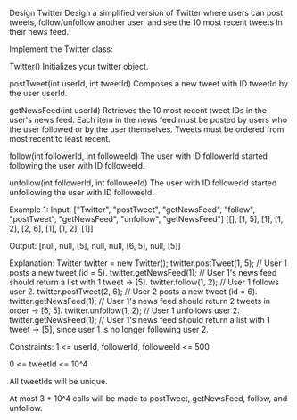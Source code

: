 Design Twitter
Design a simplified version of Twitter where users can post tweets, follow/unfollow another user, and see the 10 most recent tweets in their news feed.

Implement the Twitter class:

Twitter() Initializes your twitter object.

postTweet(int userId, int tweetId) Composes a new tweet with ID tweetId by the user userId.

getNewsFeed(int userId) Retrieves the 10 most recent tweet IDs in the user's news feed. Each item in the news feed must be posted by users who the user followed or by the user themselves. Tweets must be ordered from most recent to least recent.

follow(int followerId, int followeeId) The user with ID followerId started following the user with ID followeeId.

unfollow(int followerId, int followeeId) The user with ID followerId started unfollowing the user with ID followeeId.

Example 1:
Input:
["Twitter", "postTweet", "getNewsFeed", "follow", "postTweet", "getNewsFeed", "unfollow", "getNewsFeed"]
[[], [1, 5], [1], [1, 2], [2, 6], [1], [1, 2], [1]]

Output:
[null, null, [5], null, null, [6, 5], null, [5]]

Explanation:
Twitter twitter = new Twitter();
twitter.postTweet(1, 5); // User 1 posts a new tweet (id = 5).
twitter.getNewsFeed(1);  // User 1's news feed should return a list with 1 tweet -> [5].
twitter.follow(1, 2);    // User 1 follows user 2.
twitter.postTweet(2, 6); // User 2 posts a new tweet (id = 6).
twitter.getNewsFeed(1);  // User 1's news feed should return 2 tweets in order -> [6, 5].
twitter.unfollow(1, 2);  // User 1 unfollows user 2.
twitter.getNewsFeed(1);  // User 1's news feed should return a list with 1 tweet -> [5], since user 1 is no longer following user 2.

Constraints:
1 <= userId, followerId, followeeId <= 500

0 <= tweetId <= 10^4

All tweetIds will be unique.

At most 3 * 10^4 calls will be made to postTweet, getNewsFeed, follow, and unfollow.